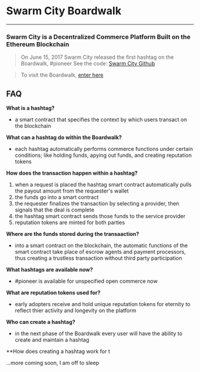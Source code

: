 # Swarm City Boardwalk 
---
### Swarm City is a Decentralized Commerce Platform Built on the Ethereum Blockchain


> On June 15, 2017 Swarm City released the first hashtag on the Boardwalk, #pioneer
See the code: [Swarm City Github](https://github.com/swarmcity/sc-boardwalk/blob/master/README.md)


> To visit the Boardwalk, [enter here](https://swarm.city)


## FAQ

**What is a hashtag?**
- a smart contract that specifies the context by which users transact on the blockchain

**What can a hashtag do within the Boardwalk?**
- each hashtag automatically performs commerce functions under certain conditions; like holding funds, apying out funds, and creating reputation tokens

**How does the transaction happen within a hashtag?**
1. when a request is placed the hashtag smart contract automatically pulls the payout amount from the requester's wallet
2. the funds go into a smart contract
3. the requester finalizes the transaction by selecting a provider, then signals that the deal is complete
4. the hashtag smart contract sends those funds to the service provider
5. reputation tokens are minted for both parties

**Where are the funds stored during the transaaction?**
- into a smart contract on the blockchain, the automatic functions of the smart contract take place of escrow agents and payment processors, thus creating a trustless transaction without third party participation

**What hashtags are available now?**
- #pioneer is available for unspecified open commerce now   

**What are reputation tokens used for?**
- early adopters receive and hold unique reputation tokens for eternity to reflect thier activity and longevity on the platform

**Who can create a hashtag?**
- in the next phase of the Boardwalk every user will have the ability to create and maintain a hashtag

**How does creating a hashtag work for t

...more coming soon, I am off to sleep



